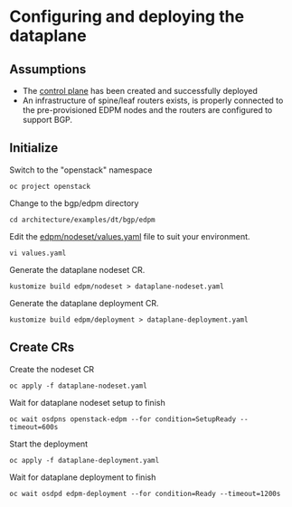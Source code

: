# Configuring and deploying the dataplane

## Assumptions

- The [control plane](control-plane.md) has been created and successfully deployed
- An infrastructure of spine/leaf routers exists, is properly connected to the
  pre-provisioned EDPM nodes and the routers are configured to support BGP.

## Initialize

Switch to the "openstack" namespace
```
oc project openstack
```
Change to the bgp/edpm directory
```
cd architecture/examples/dt/bgp/edpm
```
Edit the [edpm/nodeset/values.yaml](edpm/nodeset/values.yaml) file to suit
your environment.
```
vi values.yaml
```
Generate the dataplane nodeset CR.
```
kustomize build edpm/nodeset > dataplane-nodeset.yaml
```
Generate the dataplane deployment CR.
```
kustomize build edpm/deployment > dataplane-deployment.yaml
```

## Create CRs

Create the nodeset CR
```
oc apply -f dataplane-nodeset.yaml
```
Wait for dataplane nodeset setup to finish
```
oc wait osdpns openstack-edpm --for condition=SetupReady --timeout=600s
```
Start the deployment
```
oc apply -f dataplane-deployment.yaml
```
Wait for dataplane deployment to finish
```
oc wait osdpd edpm-deployment --for condition=Ready --timeout=1200s
```
